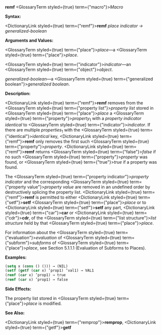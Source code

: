 **remf** <GlossaryTerm styled={true} term={"macro"}><i>Macro</i></GlossaryTerm> 



**Syntax:** 



<DictionaryLink styled={true} term={"remf"}><b>remf</b></DictionaryLink> *place indicator → generalized-boolean* 



**Arguments and Values:** 



<GlossaryTerm styled={true} term={"place"}><i>place</i></GlossaryTerm>—a <GlossaryTerm styled={true} term={"place"}><i>place</i></GlossaryTerm>. 



<GlossaryTerm styled={true} term={"indicator"}><i>indicator</i></GlossaryTerm>—an <GlossaryTerm styled={true} term={"object"}><i>object</i></GlossaryTerm>. 



*generalized-boolean*—a <GlossaryTerm styled={true} term={"generalized boolean"}><i>generalized boolean</i></GlossaryTerm>. 



**Description:** 



<DictionaryLink styled={true} term={"remf"}><b>remf</b></DictionaryLink> removes from the <GlossaryTerm styled={true} term={"property list"}><i>property list</i></GlossaryTerm> stored in <GlossaryTerm styled={true} term={"place"}><i>place</i></GlossaryTerm> a <GlossaryTerm styled={true} term={"property"}><i>property</i></GlossaryTerm><sub>1</sub> with a *property indicator identical* to <GlossaryTerm styled={true} term={"indicator"}><i>indicator</i></GlossaryTerm>. If there are multiple *properties*<sub>1</sub> with the <GlossaryTerm styled={true} term={"identical"}><i>identical</i></GlossaryTerm> key, <DictionaryLink styled={true} term={"remf"}><b>remf</b></DictionaryLink> only removes the first such <GlossaryTerm styled={true} term={"property"}><i>property</i></GlossaryTerm>. <DictionaryLink styled={true} term={"remf"}><b>remf</b></DictionaryLink> returns <GlossaryTerm styled={true} term={"false"}><i>false</i></GlossaryTerm> if no such <GlossaryTerm styled={true} term={"property"}><i>property</i></GlossaryTerm> was found, or <GlossaryTerm styled={true} term={"true"}><i>true</i></GlossaryTerm> if a property was found. 



The <GlossaryTerm styled={true} term={"property indicator"}><i>property indicator</i></GlossaryTerm> and the corresponding <GlossaryTerm styled={true} term={"property value"}><i>property value</i></GlossaryTerm> are removed in an undefined order by destructively splicing the property list. <DictionaryLink styled={true} term={"remf"}><b>remf</b></DictionaryLink> is permitted to either <DictionaryLink styled={true} term={"setf"}><b>setf</b></DictionaryLink> <GlossaryTerm styled={true} term={"place"}><i>place</i></GlossaryTerm> or to <DictionaryLink styled={true} term={"setf"}><b>setf</b></DictionaryLink> any part, <DictionaryLink styled={true} term={"car"}><b>car</b></DictionaryLink> or <DictionaryLink styled={true} term={"cdr"}><b>cdr</b></DictionaryLink>, of the <GlossaryTerm styled={true} term={"list structure"}><i>list structure</i></GlossaryTerm> held by that <GlossaryTerm styled={true} term={"place"}><i>place</i></GlossaryTerm>. 



For information about the <GlossaryTerm styled={true} term={"evaluation"}><i>evaluation</i></GlossaryTerm> of <GlossaryTerm styled={true} term={"subform"}><i>subforms</i></GlossaryTerm> of <GlossaryTerm styled={true} term={"place"}><i>place</i></GlossaryTerm>, see Section 5.1.1.1 (Evaluation of Subforms to Places). 







 



 



**Examples:**
```lisp
(setq x (cons () ())) → (NIL) 
(setf (getf (car x) ’prop1) ’val1) → VAL1 
(remf (car x) ’prop1) → true 
(remf (car x) ’prop1) → false 
```
**Side Effects:** 



The property list stored in <GlossaryTerm styled={true} term={"place"}><i>place</i></GlossaryTerm> is modified. 



**See Also:** 



<DictionaryLink styled={true} term={"remprop"}><b>remprop</b></DictionaryLink>, <DictionaryLink styled={true} term={"getf"}><b>getf</b></DictionaryLink> 



